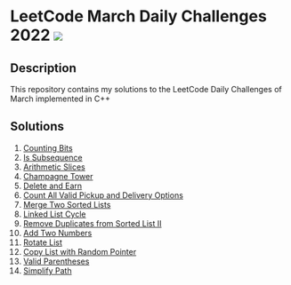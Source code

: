 # LeetCode March Daily Challenges 2022 <img src="https://img.icons8.com/external-bearicons-outline-color-bearicons/64/000000/external-Competition-business-and-marketing-bearicons-outline-color-bearicons.png"/>
## Description
This repository contains my solutions to the LeetCode Daily Challenges of March implemented in C++

## Solutions
1. <a href="https://github.com/miraehab/LeetCode-March-Daily-Challenges/blob/main/338.%20Counting%20Bits.cpp">Counting Bits</a>
2. <a href="https://github.com/miraehab/LeetCode-March-Daily-Challenges/blob/main/392.%20Is%20Subsequence.cpp">Is Subsequence</a>
3. <a href="https://github.com/miraehab/LeetCode-March-Daily-Challenges/blob/main/413.%20Arithmetic%20Slices.cpp">Arithmetic Slices</a>
4. <a href="https://github.com/miraehab/LeetCode-March-Daily-Challenges/blob/main/799.%20Champagne%20Tower.cpp">Champagne Tower</a>
5. <a href="https://github.com/miraehab/LeetCode-March-Daily-Challenges/blob/main/740.%20Delete%20and%20Earn.cpp">Delete and Earn</a>
6. <a href="https://github.com/miraehab/LeetCode-March-Daily-Challenges/blob/main/1359.%20Count%20All%20Valid%20Pickup%20and%20Delivery%20Options.cpp">Count All Valid Pickup and Delivery Options</a>
7. <a href="https://github.com/miraehab/LeetCode-March-Daily-Challenges/blob/main/21.%20Merge%20Two%20Sorted%20Lists.cpp">Merge Two Sorted Lists</a>
8. <a href="https://github.com/miraehab/LeetCode-March-Daily-Challenges/blob/main/141.%20Linked%20List%20Cycle.cpp">Linked List Cycle</a>
9. <a href="https://github.com/miraehab/LeetCode-March-Daily-Challenges/blob/main/82.%20Remove%20Duplicates%20from%20Sorted%20List%20II.cpp">Remove Duplicates from Sorted List II</a>
10. <a href="https://github.com/miraehab/LeetCode-March-Daily-Challenges/blob/main/2.%20Add%20Two%20Numbers.cpp">Add Two Numbers</a>
11. <a href="https://github.com/miraehab/LeetCode-March-Daily-Challenges/blob/main/61.%20Rotate%20List.cpp">Rotate List</a>
12. <a href="https://github.com/miraehab/LeetCode-March-Daily-Challenges/blob/main/138.%20Copy%20List%20with%20Random%20Pointer.cpp">Copy List with Random Pointer</a>
13. <a href="https://github.com/miraehab/LeetCode-March-Daily-Challenges/blob/main/20.%20Valid%20Parentheses.cpp">Valid Parentheses</a>
14. <a href="https://github.com/miraehab/LeetCode-March-Daily-Challenges/blob/main/71.%20Simplify%20Path.cpp">Simplify Path</a>